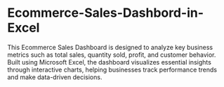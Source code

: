 # Ecommerce-Sales-Dashbord-in-Excel
This Ecommerce Sales Dashboard is designed to analyze key business metrics such as total sales, quantity sold, profit, and customer behavior. Built using Microsoft Excel, the dashboard visualizes essential insights through interactive charts, helping businesses track performance trends and make data-driven decisions.
